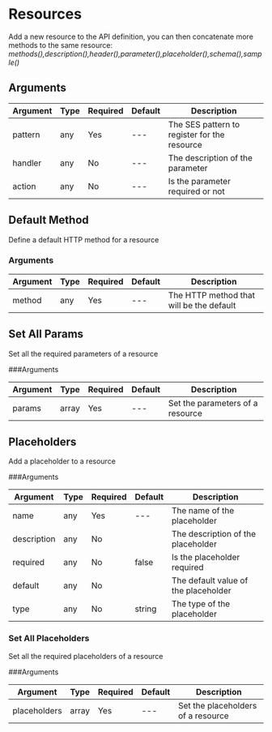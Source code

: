 # Resources

Add a new resource to the API definition, you can then concatenate more methods to the same resource: *methods(),description(),header(),parameter(),placeholder(),schema(),sample()*

## Arguments

| Argument | Type | Required | Default | Description |
| --- | --- | --- | --- | --- |
| pattern | any | Yes | --- | The SES pattern to register for the resource |
| handler | any | No | --- | The description of the parameter |
| action | any | No | --- | Is the parameter required or not |

## Default Method

Define a default HTTP method for a resource

### Arguments

| Argument | Type | Required | Default | Description |
| --- | --- | --- | --- | --- |
| method | any | Yes | --- | The HTTP method that will be the default |

## Set All Params

Set all the required parameters of a resource

###Arguments

| Argument | Type | Required | Default | Description |
| --- | --- | --- | --- | --- |
| params | array | Yes | --- | Set the parameters of a resource |

## Placeholders
Add a placeholder to a resource

###Arguments

| Argument | Type | Required | Default | Description |
| --- | --- | --- | --- | --- |
| name | any | Yes | --- | The name of the placeholder |
| description | any | No |  | The description of the placeholder |
| required | any | No | false | Is the placeholder required |
| default | any | No |  | The default value of the placeholder |
| type | any | No | string | The type of the placeholder |

### Set All Placeholders
Set all the required placeholders of a resource

###Arguments

| Argument | Type | Required | Default | Description |
| --- | --- | --- | --- | --- |
| placeholders | array | Yes | --- | Set the placeholders of a resource |




